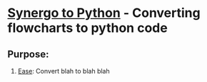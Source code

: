 [Synergo to Python]() - Converting flowcharts to python code
==========================================================

Purpose:
-----------------------------------------------
1. [Ease](): Convert blah to blah blah